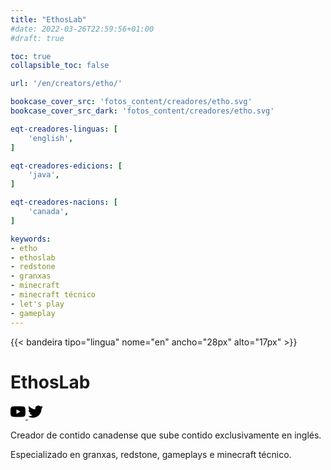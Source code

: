 ```yaml
---
title: "EthosLab"
#date: 2022-03-26T22:59:56+01:00
#draft: true

toc: true
collapsible_toc: false

url: '/en/creators/etho/'

bookcase_cover_src: 'fotos_content/creadores/etho.svg'
bookcase_cover_src_dark: 'fotos_content/creadores/etho.svg'

eqt-creadores-linguas: [
    'english',
]

eqt-creadores-edicions: [
    'java',
]

eqt-creadores-nacions: [
    'canada',
]

keywords:
- etho
- ethoslab
- redstone
- granxas
- minecraft
- minecraft técnico
- let's play
- gameplay
---
```


{{< bandeira tipo="lingua" nome="en" ancho="28px" alto="17px" >}}

# EthosLab

<a rel="noopener" target="_blank" href="https://www.youtube.com/user/EthosLab">
<svg role="img" viewBox="0 0 24 24" xmlns="http://www.w3.org/2000/svg" width="24px" height="24px"><title>Youtube</title><path d="M23.498 6.186a3.016 3.016 0 0 0-2.122-2.136C19.505 3.545 12 3.545 12 3.545s-7.505 0-9.377.505A3.017 3.017 0 0 0 .502 6.186C0 8.07 0 12 0 12s0 3.93.502 5.814a3.016 3.016 0 0 0 2.122 2.136c1.871.505 9.376.505 9.376.505s7.505 0 9.377-.505a3.015 3.015 0 0 0 2.122-2.136C24 15.93 24 12 24 12s0-3.93-.502-5.814zM9.545 15.568V8.432L15.818 12l-6.273 3.568z"/></svg>
</a>

<a rel="noopener" target="_blank" href="https://twitter.com/EthoLP">
<svg role="img" viewBox="0 0 24 24" xmlns="http://www.w3.org/2000/svg" width="24px" height="24px"><title>Twitter</title><path d="M23.953 4.57a10 10 0 01-2.825.775 4.958 4.958 0 002.163-2.723c-.951.555-2.005.959-3.127 1.184a4.92 4.92 0 00-8.384 4.482C7.69 8.095 4.067 6.13 1.64 3.162a4.822 4.822 0 00-.666 2.475c0 1.71.87 3.213 2.188 4.096a4.904 4.904 0 01-2.228-.616v.06a4.923 4.923 0 003.946 4.827 4.996 4.996 0 01-2.212.085 4.936 4.936 0 004.604 3.417 9.867 9.867 0 01-6.102 2.105c-.39 0-.779-.023-1.17-.067a13.995 13.995 0 007.557 2.209c9.053 0 13.998-7.496 13.998-13.985 0-.21 0-.42-.015-.63A9.935 9.935 0 0024 4.59z"/></svg>
</a>

Creador de contido canadense que sube contido exclusivamente en inglés.

Especializado en granxas, redstone, gameplays e minecraft técnico.

